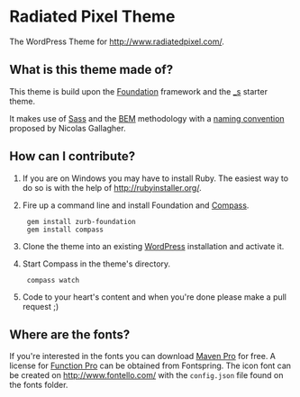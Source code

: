 Radiated Pixel Theme
====================

The WordPress Theme for http://www.radiatedpixel.com/.

What is this theme made of?
---------------------------

This theme is build upon the [Foundation](http://foundation.zurb.com/) framework and the [_s](http://underscores.me) starter theme. 

It makes use of [Sass](http://sass-lang.com/) and the [BEM](http://bem.info/method/) methodology with a [naming convention](http://nicolasgallagher.com/about-html-semantics-front-end-architecture/) proposed by Nicolas Gallagher. 

How can I contribute?
---------------------

1. If you are on Windows you may have to install Ruby. The easiest way to do so is with the help of http://rubyinstaller.org/.

2. Fire up a command line and install Foundation and [Compass](http://compass-style.org/).

        gem install zurb-foundation
        gem install compass

3. Clone the theme into an existing [WordPress](https://wordpress.org/) installation and activate it.
4. Start Compass in the theme's directory.

        compass watch
        
5. Code to your heart's content and when you're done please make a pull request ;)

Where are the fonts?
--------------------

If you're interested in the fonts you can download [Maven Pro](http://vissol.co.uk/mavenpro/) for free. A license for [Function Pro](http://www.fontspring.com/fonts/fontsite/function-pro) can be obtained from Fontspring. The icon font can be created on http://www.fontello.com/ with the `config.json` file found on the fonts folder.

